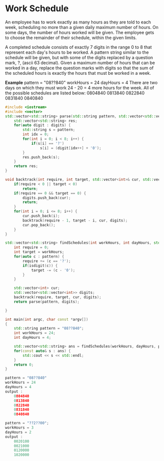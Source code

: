 # Work Schedule

An employee has to work exactly as many hours as they are told to each week, scheduling no more than a given daily maximum number of hours. On some days, the number of hours worked will be given. The employee gets to choose the remainder of their schedule, within the given limits. 

A completed schedule consists of exactly 7 digits in the range 0 to 8 that represent each day's hours to be worked. A pattern string similar to the schedule will be given, but with some of the digits replaced by a question mark, ?, (ascii 63 decimal). Given a maximum number of hours that can be worked in a day, replace the question marks with digits so that the sum of the scheduled hours is exactly the hours that must be worked in a week.

**Example**
pattern = "08??840"
workHours = 24
dayHours = 4
There are two days on which they must work 24 - 20 = 4 more hours for the week. All of the possible schedules are listed below:
0804840
0813840
0822840
0831840
0840840

```cpp
#include <iostream>
#include <vector>
std::vector<std::string> parse(std::string pattern, std::vector<std::vector<int>>& digits) {
	std::vector<std::string> res;
	for(auto digit : digits) {
		std::string s = pattern;
		int idx = 0;
		for(int i = 0; i < 8; i++) {
			if(s[i] == '?')
				s[i] = (digit[idx++] + '0');
		}
		res.push_back(s);
	}
	return res;
}

void backtrack(int require, int target, std::vector<int>& cur, std::vector<std::vector<int>>& digits) {
	if(require < 0 || target < 0)
		return;
	if(require == 0 && target == 0) {
		digits.push_back(cur);
		return;
	}
	for(int i = 0; i <= 8; i++) {
		cur.push_back(i);
		backtrack(require - 1, target - i, cur, digits);
		cur.pop_back();
	}
}

std::vector<std::string> findSchedules(int workHours, int dayHours, std::string pattern) {
	int require = 0;
	int target = workHours;
	for(auto c : pattern) {
		require += (c == '?');
		if(isdigit(c)) {
			target -= (c - '0');
		}
	}

	std::vector<int> cur;
	std::vector<std::vector<int>> digits;
	backtrack(require, target, cur, digits);
	return parse(pattern, digits);

}

int main(int argc, char const *argv[])
{
	std::string pattern = "08??840";
	int workHours = 24;
	int dayHours = 4;

	std::vector<std::string> ans = findSchedules(workHours, dayHours, pattern);
	for(const auto& s : ans) {
		std::cout << s << std::endl;
	}
	return 0;
}
```

```cpp
pattern = "08??840"
workHours = 24
dayHours = 4
output : 
	0804840
	0813840
	0822840
	0831840
	0840840

pattern = "??2??00";
workHours = 3
dayHours = 2
output : 
	0020100
	0021000
	0120000
	1020000

```